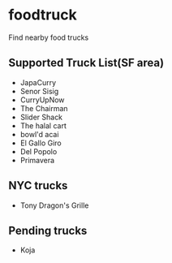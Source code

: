# foodtruck

Find nearby food trucks

## Supported Truck List(SF area)
* JapaCurry
* Senor Sisig
* CurryUpNow
* The Chairman
* Slider Shack
* The halal cart
* bowl'd acai
* El Gallo Giro
* Del Popolo
* Primavera

## NYC trucks
* Tony Dragon's Grille

## Pending trucks
* Koja
